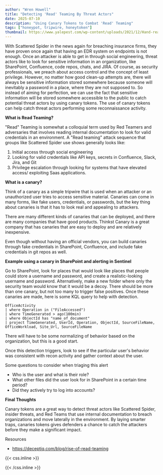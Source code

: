 ```yaml
---
author: "Wren Howell"
title: "Detecting 'Read' Teaming By Threat Actors"
date: 2025-07-10
description: "Using Canary Tokens to Combat 'Read' Teaming"
tags: ["honeypot, tripwire, honeytoken"]
thumbnail: https://www.yalepest.com/wp-content/uploads/2021/12/Hand-reaching-for-a-piece-of-cheese-in-a-mousetrap.jpg
---
```


With Scattered Spider in the news again for breaching insurance firms, they have proven once again that having an EDR system on endpoints is not enough. Once an attacker is able to get in through social engineering, threat actors like to look for sensitive information in an organization, like SharePoint, Confluence, code repos, chats, and JIRA. Of course, as security professionals, we preach about access control and the concept of least privilege. However, no matter how good clean-up attempts are, there will always be sensitive information stored somewhere because someone will inevitably a password in a place, where they are not supposed to. So instead of aiming for perfection, we can use the fact that sensitive information will be stored somewhere accessible to the public to catch potential threat actors by using canary tokens. The use of canary tokens can help catch threat actors performing some reconnaissance activity. 

**What is Read Teaming?**

"Read" Teaming is somewhat a colloquial term used by Red Teamers and adversaries that involves reading internal documentation to look for valid credentials in an environment. A "Read teaming" attack sequence that groups like Scattered Spider use shows generally looks like:
 
1) Initial access through social engineering 
2) Looking for valid credentials like API keys, secrets in Confluence, Slack, Jira, and Git
3) Privilege escalation through looking for systems that have elevated access/ exploiting Saas applications. 

**What is a canary?**

Think of a canary as a simple tripwire that is used when an attacker or an unauthorized user tries to access sensitive material. Canaries can come in many forms, like fake users, credentials, or passwords, but the key thing about canaries is that it has to look real and appealing to attackers. 

There are many different kinds of canaries that can be deployed, and there are many companies that have good products. Thinkst Canary is a great company that has canaries that are easy to deploy and are relatively inexpensive. 

Even though without having an official vendors, you can build canaries through fake credentials in SharePoint, Confluence, and include fake credentials in git repos as well. 

**Example using a canary in SharePoint and alerting in Sentinel**

Go to SharePoint, look for places that would look like places that people could store a username and password, and create a realistic-looking username and password. Alternatively, make a new folder where only the security team would know that it would be a decoy.  There should be more than one canary, but not too many to trigger false positives. Once these canaries are made, here is some KQL query to help with detection. 

```kql
OfficeActivity
| where Operation in ("FileAccessed")
| where TimeGenerated > ago(100min)
| where ObjectId has "name_of_document"
| project TimeGenerated, UserId, Operation, ObjectId, SourceFileName, OfficeWorkload, Site_Url, SourceFileName
```

There will have to be some normalizing of behavior based on the organization, but this is a good start. 

Once this detection triggers, look to see if the particular user's behavior was consistent with recon activity and gather context about the user. 

Some questions to consider when triaging this alert 

- Who is the user and what is their role?
- What other files did the user look for in SharePoint in a certain time period?
- Did they actively try to log into accounts?

**Final Thoughts**

Canary tokens are a great way to detect threat actors like Scattered Spider, insider threats, and Red Teams that use internal documentation to breach organizations and move laterally in the environment. By laying smarter traps, canaries tokens gives defenders a chance to catch the attackers before they make a significant impact. 


Resources 

- https://deceptiq.com/blog/rise-of-read-teaming

{{< css.inline >}}

<style>
.emojify {
	font-family: Apple Color Emoji, Segoe UI Emoji, NotoColorEmoji, Segoe UI Symbol, Android Emoji, EmojiSymbols;
	font-size: 2rem;
	vertical-align: middle;
}
@media screen and (max-width:650px) {
  .nowrap {
    display: block;
    margin: 25px 0;
  }
}
{{ $image := $resource.Fit "600x400" }}
</style>

{{< /css.inline >}}
